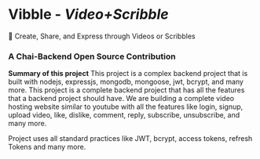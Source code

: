 # Vibble - *Video+Scribble*
📝 Create, Share, and Express through Videos or Scribbles

### A Chai-Backend  Open Source Contribution

**Summary of this project**
This project is a complex backend project that is built with nodejs, expressjs, mongodb, mongoose, jwt, bcrypt, and many more. This project is a complete backend project that has all the features that a backend project should have.
We are building a complete video hosting website similar to youtube with all the features like login, signup, upload video, like, dislike, comment, reply, subscribe, unsubscribe, and many more.

Project uses all standard practices like JWT, bcrypt, access tokens, refresh Tokens and many more.